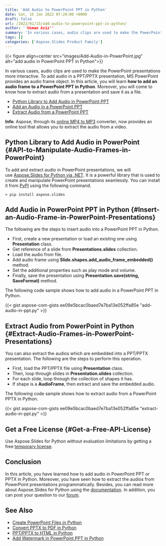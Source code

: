 ```yaml
---
title: 'Add Audio to PowerPoint PPT in Python'
date: Sat, 15 Jan 2022 07:29:00 +0000
draft: false
url: /2022/01/15/add-audio-to-powerpoint-ppt-in-python/
author: ''Usman Aziz''
summary: 'In various cases, audio clips are used to make the PowerPoint presentations more interactive. To add audio in a PPT/PPTX presentation, MS PowerPoint provides an audio frame object. In this article, you will learn **how to add an audio frame to a PowerPoint PPT in Python**. Moreover, you will come to know how to extract audio from a presentation and save it as a file.'
tags: []
categories: ['Aspose.Slides Product Family']
---
```




{{< figure align=center src="images/Add-Audio-in-PowerPoint.jpg" alt="add audio in PowerPoint PPT in Python">}}


In various cases, audio clips are used to make the PowerPoint presentations more interactive. To add audio in a PPT/PPTX presentation, MS PowerPoint provides an audio frame object. In this article, you will learn **how to add an audio frame to a PowerPoint PPT in Python**. Moreover, you will come to know how to extract audio from a presentation and save it as a file.

*   [Python Library to Add Audio in PowerPoint PPT][1]
*   [Add an Audio in a PowerPoint PPT][2]
*   [Extract Audio from a PowerPoint PPT][3]

**Info**: Aspose, through its [online MP4 to MP3][4] converter, now provides an online tool that allows you to extract the audio from a video.

## Python Library to Add Audio in PowerPoint {#API-to-Manipulate-Audio-Frames-in-PowerPoint}

To add and extract audio in PowerPoint presentations, we will use [Aspose.Slides for Python via .NET][5]. It is a powerful library that is used to create and manipulate PowerPoint presentations seamlessly. You can install it from [PyPI][6] using the following command.

```
> pip install aspose.slides
```

## Add Audio in PowerPoint PPT in Python {#Insert-an-Audio-Frame-in-PowerPoint-Presentations}

The following are the steps to insert audio into a PowerPoint PPT in Python.

*   First, create a new presentation or load an existing one using **Presentation** class.
*   Get reference of a slide from **Presentations.slides** collection.
*   Load the audio from file.
*   Add audio frame using **Slide.shapes.add\_audio\_frame\_embedded()** method.
*   Set the additional properties such as play mode and volume.
*   Finally, save the presentation using **Presentation.save(string, SaveFormat)** method.

The following code sample shows how to add audio in a PowerPoint PPT in Python.

{{< gist aspose-com-gists ee09e5bcac0baed7e7ba13e052ffa85e "add-audio-in-ppt.py" >}}

## Extract Audio from PowerPoint in Python {#Extract-Audio-Frames-in-PowerPoint-Presentations}

You can also extract the audios which are embedded into a PPT/PPTX presentation. The following are the steps to perform this operation.

*   First, load the PPT/PPTX file using **Presentation** class.
*   Then, loop through slides in **Presentation.slides** collection.
*   For each slide, loop through the collection of shapes it has.
*   If shape is a **AudioFrame**, then extract and save the embedded audio.

The following code sample shows how to extract audio from a PowerPoint PPTX in Python.

{{< gist aspose-com-gists ee09e5bcac0baed7e7ba13e052ffa85e "extract-audio-in-ppt.py" >}}

## Get a Free License {#Get-a-Free-API-License}

Use Aspose.Slides for Python without evaluation limitations by getting a free [temporary license][7].

## Conclusion

In this article, you have learned how to add audio in PowerPoint PPT or PPTX in Python. Moreover, you have seen how to extract the audios from PowerPoint presentations programmatically. Besides, you can read more about Aspose.Slides for Python using the [documentation][8]. In addition, you can post your question to our [forum][9].

## See Also

*   [Create PowerPoint Files in Python][10]
*   [Convert PPTX to PDF in Python][11]
*   [PPT/PPTX to HTML in Python][12]
*   [Add Watermark in PowerPoint PPT in Python][13]




[1]: #API-to-Manipulate-Audio-Frames-in-PowerPoint
[2]: #Insert-an-Audio-Frame-in-PowerPoint-Presentations
[3]: #Extract-Audio-Frames-in-PowerPoint-Presentations
[4]: https://products.aspose.app/slides/video/mp4-to-mp3
[5]: https://products.aspose.com/slides/python-net
[6]: https://pypi.org/project/aspose.slides/
[7]: https://purchase.aspose.com/temporary-license
[8]: https://docs.aspose.com/slides/python-net/
[9]: https://forum.aspose.com/
[10]: https://blog.aspose.com/2021/12/31/create-powerpoint-presentations-in-python/
[11]: https://blog.aspose.com/2021/12/28/convert-pptx-ppt-to-pdf-python/
[12]: https://blog.aspose.com/2021/12/16/convert-ppt-to-html-in-python/
[13]: https://blog.aspose.com/2022/02/09/add-watermark-to-powerpoint-ppt-in-python/




